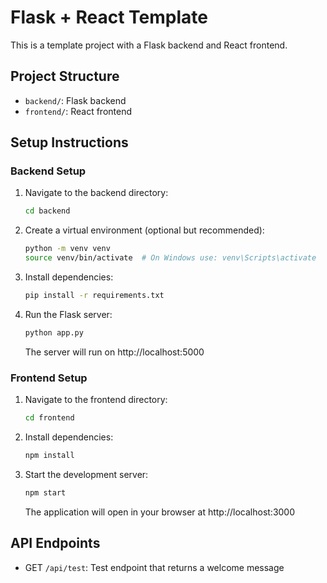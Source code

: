 # Flask + React Template

This is a template project with a Flask backend and React frontend.

## Project Structure
- `backend/`: Flask backend
- `frontend/`: React frontend

## Setup Instructions

### Backend Setup
1. Navigate to the backend directory:
   ```bash
   cd backend
   ```

2. Create a virtual environment (optional but recommended):
   ```bash
   python -m venv venv
   source venv/bin/activate  # On Windows use: venv\Scripts\activate
   ```

3. Install dependencies:
   ```bash
   pip install -r requirements.txt
   ```

4. Run the Flask server:
   ```bash
   python app.py
   ```
   The server will run on http://localhost:5000

### Frontend Setup
1. Navigate to the frontend directory:
   ```bash
   cd frontend
   ```

2. Install dependencies:
   ```bash
   npm install
   ```

3. Start the development server:
   ```bash
   npm start
   ```
   The application will open in your browser at http://localhost:3000

## API Endpoints
- GET `/api/test`: Test endpoint that returns a welcome message 